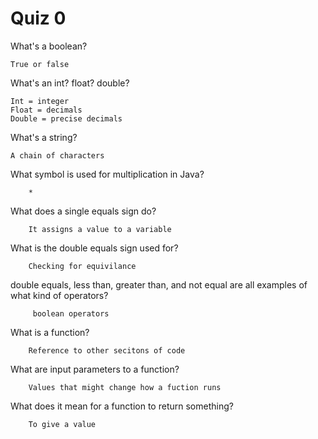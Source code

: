 # Quiz 0

What's a boolean?

    True or false

What's an int? float? double?

    Int = integer
    Float = decimals
    Double = precise decimals

What's a string?

    A chain of characters

What symbol is used for multiplication in Java?

    	*

What does a single equals sign do?

    	It assigns a value to a variable

What is the double equals sign used for?

    	Checking for equivilance

double equals, less than, greater than, and not equal are all examples of what kind of operators?

    	 boolean operators

What is a function?

    	Reference to other secitons of code

What are input parameters to a function?

    	Values that might change how a fuction runs

What does it mean for a function to return something?

    	To give a value
